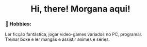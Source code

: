 
<h1 align="center">
  <br>Hi, there! Morgana aqui! ️

### 🥊 Hobbies:
Ler ficção fantástica, jogar video-games variados no PC, programar.
<br>Treinar boxe e ler mangás e assistir animes e séries.
